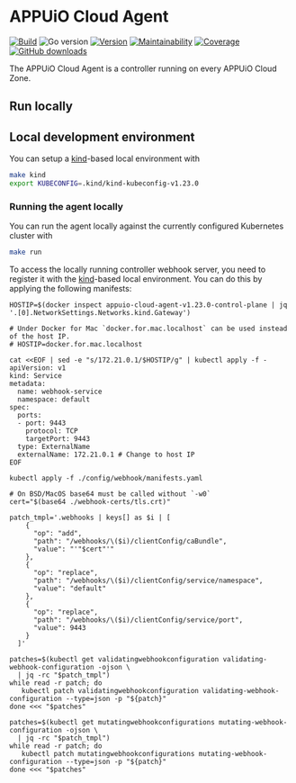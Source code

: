 # APPUiO Cloud Agent

[![Build](https://img.shields.io/github/workflow/status/appuio/appuio-cloud-agent/Test)][build]
![Go version](https://img.shields.io/github/go-mod/go-version/appuio/appuio-cloud-agent)
[![Version](https://img.shields.io/github/v/release/appuio/appuio-cloud-agent)][releases]
[![Maintainability](https://img.shields.io/codeclimate/maintainability/appuio/appuio-cloud-agent)][codeclimate]
[![Coverage](https://img.shields.io/codeclimate/coverage/appuio/appuio-cloud-agent)][codeclimate]
[![GitHub downloads](https://img.shields.io/github/downloads/appuio/appuio-cloud-agent/total)][releases]

[build]: https://github.com/appuio/appuio-cloud-agent/actions?query=workflow%3ATest
[releases]: https://github.com/appuio/appuio-cloud-agent/releases
[codeclimate]: https://codeclimate.com/github/appuio/appuio-cloud-agent

The APPUiO Cloud Agent is a controller running on every APPUiO Cloud Zone.



## Run locally

## Local development environment

You can setup a [kind]-based local environment with

```bash
make kind
export KUBECONFIG=.kind/kind-kubeconfig-v1.23.0
```

[kind]: https://kind.sigs.k8s.io/


### Running the agent locally

You can run the agent locally against the currently configured Kubernetes cluster with

```bash
make run
```

To access the locally running controller webhook server, you need to register it with the [kind]-based local environment.
You can do this by applying the following manifests:

```
HOSTIP=$(docker inspect appuio-cloud-agent-v1.23.0-control-plane | jq '.[0].NetworkSettings.Networks.kind.Gateway')

# Under Docker for Mac `docker.for.mac.localhost` can be used instead of the host IP.
# HOSTIP=docker.for.mac.localhost

cat <<EOF | sed -e "s/172.21.0.1/$HOSTIP/g" | kubectl apply -f -
apiVersion: v1
kind: Service
metadata:
  name: webhook-service
  namespace: default
spec:
  ports:
  - port: 9443
    protocol: TCP
    targetPort: 9443
  type: ExternalName
  externalName: 172.21.0.1 # Change to host IP
EOF

kubectl apply -f ./config/webhook/manifests.yaml

# On BSD/MacOS base64 must be called without `-w0`
cert="$(base64 ./webhook-certs/tls.crt)"

patch_tmpl='.webhooks | keys[] as $i | [
    {
      "op": "add",
      "path": "/webhooks/\($i)/clientConfig/caBundle",
      "value": "'"$cert"'"
    },
    {
      "op": "replace",
      "path": "/webhooks/\($i)/clientConfig/service/namespace",
      "value": "default"
    },
    {
      "op": "replace",
      "path": "/webhooks/\($i)/clientConfig/service/port",
      "value": 9443
    }
  ]'

patches=$(kubectl get validatingwebhookconfiguration validating-webhook-configuration -ojson \
  | jq -rc "$patch_tmpl")
while read -r patch; do
   kubectl patch validatingwebhookconfiguration validating-webhook-configuration --type=json -p "${patch}"
done <<< "$patches"

patches=$(kubectl get mutatingwebhookconfigurations mutating-webhook-configuration -ojson \
  | jq -rc "$patch_tmpl")
while read -r patch; do
   kubectl patch mutatingwebhookconfigurations mutating-webhook-configuration --type=json -p "${patch}"
done <<< "$patches"
```
